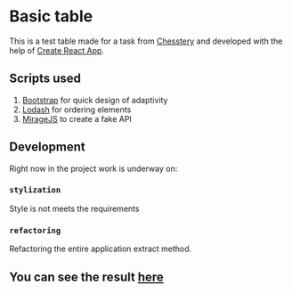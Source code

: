 # Basic table

This is a test table made for a task from [Сhesstery](https://chesstery.com/) and developed  with the help of [Create React App](https://github.com/facebook/create-react-app).

## Scripts used

1.	[Bootstrap](https://getbootstrap.com/) for quick design of adaptivity
2.	[Lodash](https://lodash.com/) for ordering elements
3.	[MirageJS](https://miragejs.com/) to create a fake API

## Development

Right now in the project work is underway on:

### `stylization`

Style is not meets the requirements

### `refactoring`

Refactoring the entire application extract method.


## You can see the result [here](https://codesandbox.io/s/table-in-your-personal-account-jb5ih?file=/src/App.js)
   

